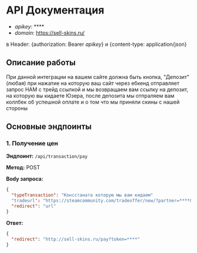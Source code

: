 # API Документация

- *apikey*: ****
- *domain*: https://sell-skins.ru/

в Header: {authorization: Bearer *apikey*} и  {content-type: application/json}

## Описание работы

При данной интеграции на вашем сайте должна быть кнопка, "Депозит" (любая) при нажатие на которую ваш сайт через ебкенд отправляет запрос НАМ с трейд ссылкой и мы возвращаем вам ссылку на депозит, на которую вы кидаете Юзера, после депозита мы отпраляем вам коллбек об успешной оплате и о том что мы приняли скины с нашей стороны

## Основные эндпоинты

### 1. Получение цен

**Эндпоинт:** `/api/transaction/pay`

**Метод:** POST

**Body запроса:**
```json
{
  "typeTransaction": "Консстаната которую мы вам кидаем"
  "tradeurl": "https://steamcommunity.com/tradeoffer/new/?partner=****&token=*****",
  "redirect": "url"
}
```

**Ответ:**
```json
{
  "redirect": "http://sell-skins.ru/pay?token=****"
}
```

